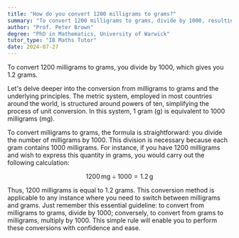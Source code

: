```yaml
---
title: "How do you convert 1200 milligrams to grams?"
summary: "To convert 1200 milligrams to grams, divide by 1000, resulting in 1.2 grams."
author: "Prof. Peter Brown"
degree: "PhD in Mathematics, University of Warwick"
tutor_type: "IB Maths Tutor"
date: 2024-07-27
---
```


To convert $1200$ milligrams to grams, you divide by $1000$, which gives you $1.2$ grams.

Let's delve deeper into the conversion from milligrams to grams and the underlying principles. The metric system, employed in most countries around the world, is structured around powers of ten, simplifying the process of unit conversion. In this system, $1$ gram (g) is equivalent to $1000$ milligrams (mg).

To convert milligrams to grams, the formula is straightforward: you divide the number of milligrams by $1000$. This division is necessary because each gram contains $1000$ milligrams. For instance, if you have $1200$ milligrams and wish to express this quantity in grams, you would carry out the following calculation:

$$
1200 \, \text{mg} \div 1000 = 1.2 \, \text{g}
$$

Thus, $1200$ milligrams is equal to $1.2$ grams. This conversion method is applicable to any instance where you need to switch between milligrams and grams. Just remember this essential guideline: to convert from milligrams to grams, divide by $1000$; conversely, to convert from grams to milligrams, multiply by $1000$. This simple rule will enable you to perform these conversions with confidence and ease.
    